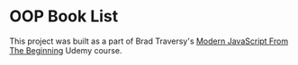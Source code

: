# OOP Book List

This project was built as a part of Brad Traversy's [Modern JavaScript From The Beginning](https://www.udemy.com/course/modern-javascript-from-the-beginning/) Udemy course.

